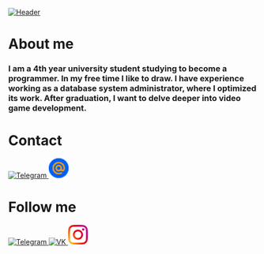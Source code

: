 [![Header](https://github.com/HelenGapicheva/helengapicheva/blob/main/assets/SEILOR_MOON.png)](ttps://www.instagram.com/helen_gapicheva)

# About me
### I am a 4th year university student studying to become a programmer. In my free time I like to draw. I have experience working as a database system administrator, where I optimized its work. After graduation, I want to delve deeper into video game development.

# Contact
<div id="contact">
    <a href="https://t.me/gapart_h" target="_blank">
      <img src="hhttps://www.logo.wine/logo/Telegram_%28software%29" width="40" height="40" alt="Telegram" />
    </a>
    <a href="mailto:ananas2.13@mail.ru" target="_blank">
      <img src="assets/mail.png" width="40" height="40" alt="Mail.ru"/>
    </a>
  </div>

# Follow me
<div id="follow me">
    <a href="https://t.me/gapart_h" target="_blank">
      <img src="https://cdn-icons-png.flaticon.com/512/2111/2111646.png" width="40" height="40" alt="Telegram" />
    </a>
    <a href="https://vk.com/ananashell" target="_blank">
      <img src="https://cdn-icons-png.flaticon.com/512/145/145813.png" width="40" height="40" alt="VK"/>
    </a>
    <a href="https://www.instagram.com/helengapicheva/" target="_blank">
      <img src="assets/instagram.png" width="40" height="40" alt="Instagram" />
    </a>
  </div>